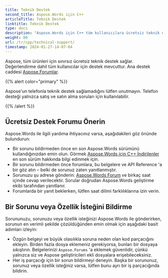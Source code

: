 ```yaml
---
title: Teknik Destek
second_title: Aspose.Words için C++
articleTitle: Teknik Destek
linktitle: Teknik Destek
type: docs
description: "Aspose.Words için C++ tüm kullanıcılara ücretsiz teknik destek sağlar. Lütfen sorunuzu, sorununuzu veya özellik isteğinizi Aspose Ücretsiz Destek Forumu'nu kullanarak bildirin."
weight: 80
url: /tr/cpp/technical-support/
timestamp: 2024-01-27-14-07-04
---
```


Aspose, tüm ürünleri için sınırsız ücretsiz teknik destek sağlar. Değerlendirme dahil tüm kullanıcılar için destek mevcuttur. Ana destek caddesi [Aspose.Forumlar](https://forum.aspose.com/c/words/8).

{{% alert color="primary" %}}

Aspose'un telefonla teknik destek sağlamadığını lütfen unutmayın. Telefon desteği yalnızca satış ve satın alma soruları için kullanılabilir.

{{% /alert %}}

## Ücretsiz Destek Forumu Önerin

Aspose.Words ile ilgili yardıma ihtiyacınız varsa, aşağıdakileri göz önünde bulundurun:

* Bir sorunu bildirmeden önce en son Aspose.Words sürümünü kullandığınızdan emin olun. Görmek [Aspose.Words için C++ İndirilenler](https://www.nuget.org/packages/Aspose.Words.Cpp) en son sürüm hakkında bilgi edinmek için.
* Bir sorunu bildirmeden önce forumlara, bu belgelere ve API Reference 'a bir göz atın – belki de sorunuz zaten yanıtlanmıştır.
* Sorunuzu şu adrese gönderin: [Aspose.Words Forum](https://forum.aspose.com/c/words/8) ve birkaç saat içinde cevap verilecektir. Sorular doğrudan Aspose.Words geliştirme ekibi tarafından yanıtlanır.
* Forumlarda bir yanıt beklerken, lütfen saat dilimi farklılıklarına izin verin.

## Bir Sorunu veya Özellik İsteğini Bildirme

Sorununuzu, sorunuzu veya özellik isteğinizi Aspose.Words ile gönderirken, sorunun en verimli şekilde çözüldüğünden emin olmak için aşağıdaki basit adımları izleyin:

* Özgün belgeyi ve büyük olasılıkla soruna neden olan kod parçacığını ekleyin. Birden fazla dosya eklemeniz gerekiyorsa, bunları bir dosyaya sıkıştırın. Belgelerinizi `Aspose.Forums` 'a eklemek güvenlidir, çünkü yalnızca siz ve Aspose geliştiricileri ekli dosyalara erişebileceksiniz.
* Her iş parçacığı için bir sorun bildirmeyi deneyin. Başka bir sorununuz, sorunuz veya özellik isteğiniz varsa, lütfen bunu ayrı bir iş parçacığında bildirin.
